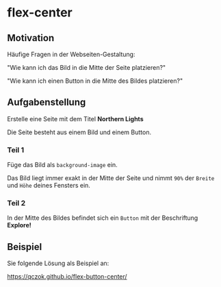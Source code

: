 # flex-center

## Motivation
Häufige Fragen in der Webseiten-Gestaltung:

"Wie kann ich das Bild in die Mitte der Seite platzieren?"

"Wie kann ich einen Button in die Mitte des Bildes platzieren?"

## Aufgabenstellung
Erstelle eine Seite mit dem Titel **Northern Lights**

Die Seite besteht aus einem Bild und einem Button.

### Teil 1

Füge das Bild als `background-image` ein.

Das Bild liegt immer exakt in der Mitte der Seite und nimmt `90%` der `Breite` und `Höhe` deines Fensters ein.

### Teil 2

In der Mitte des Bildes befindet sich ein `Button` mit der Beschriftung **Explore!**

## Beispiel
Sie folgende Lösung als Beispiel an:

https://qczok.github.io/flex-button-center/
